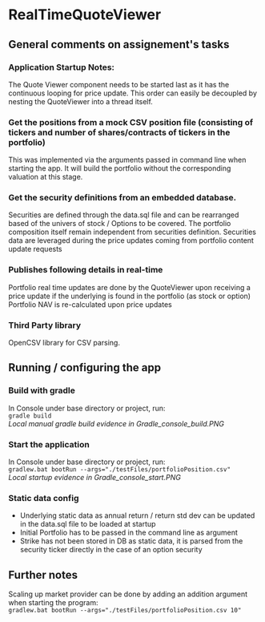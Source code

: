 # RealTimeQuoteViewer
<h2>General comments on assignement's tasks</h2>
<h3>Application Startup Notes:</h3>
<p>
    The Quote Viewer component needs to be started last as it has the continuous looping for price update.
    This order can easily be decoupled by nesting the QuoteViewer into a thread itself.
</p>


<h3>Get the positions from a mock CSV position file (consisting of tickers and number of shares/contracts of tickers in the portfolio)</h3>
<p>
    This was implemented via the arguments passed in command line when starting the app. 
    It will build the portfolio without the corresponding valuation at this stage.
</p>

<h3>Get the security definitions from an embedded database.</h3>
<p>
    Securities are defined through the data.sql file and can be rearranged based of the univers of stock / Options to be covered.
    The portfolio composition itself remain independent from securities definition.
    Securities data are leveraged during the price updates coming from portfolio content update requests
</p>

<h3>Publishes following details in real-time</h3>
<p>
    Portfolio real time updates are done by the QuoteViewer upon receiving a price update if the underlying is found in the portfolio (as stock or option)
    Portfolio NAV is re-calculated upon price updates
</p>

<h3>Third Party library</h3>
<p>
    OpenCSV library for CSV parsing.
</p>

<h2>Running / configuring the app </h2>
<h3>Build with gradle</h3>
<p>
    In Console under base directory or project, run:<br/> 
    <code>gradle build</code>
    <br/><i>Local manual gradle build evidence in Gradle_console_build.PNG</i> 
</p>

<h3>Start the application</h3>
<p>
    In Console under base directory or project, run:<br/> 
    <code>gradlew.bat bootRun --args="./testFiles/portfolioPosition.csv"</code>
    <br/><i>Local startup evidence in  Gradle_console_start.PNG</i>
</p>

<h3>Static data config</h3>
<ul>
    <li>Underlying static data as annual return / return std dev can be updated in the data.sql file to be loaded at startup</li>
    <li>Initial Portfolio has to be passed in the command line as argument</li>
    <li>Strike has not been stored in DB as static data, it is parsed from the security ticker directly in the case of an option security</li>
</ul>

<h2>Further notes</h2>
<p>
    Scaling up market provider can be done by adding an addition argument when starting the program: <br/>
    <code>gradlew.bat bootRun --args="./testFiles/portfolioPosition.csv 10"</code>
</p>

